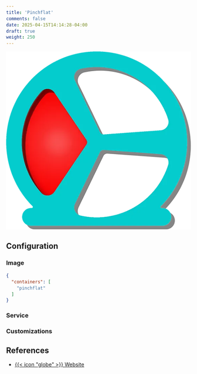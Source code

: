 ```yaml
---
title: 'Pinchflat'
comments: false
date: 2025-04-15T14:14:28-04:00
draft: true
weight: 250
---
```

![Pinchflat](./pinchflat.webp)

## Configuration

### Image

```json {filename=".config/my-server-build"}
{
  "containers": [
    "pinchflat"
  ]
}
```

### Service

### Customizations

## References

- [{{< icon "globe" >}} Website](https://github.com/kieraneglin/pinchflat)
